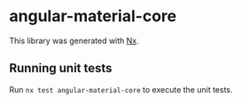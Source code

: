 # angular-material-core

This library was generated with [Nx](https://nx.dev).

## Running unit tests

Run `nx test angular-material-core` to execute the unit tests.

